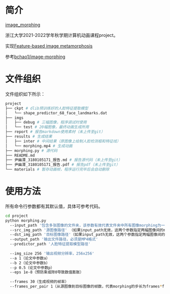 # 简介
[image_morphing](https://github.com/cuteyyt/image_morphing.git)

浙江大学2021-2022学年秋学期计算机动画课程project。

实现[Feature-based image metamorphosis](https://dl.acm.org/doi/10.1145/133994.134003)

参考[bchao1/image-morphing](https://github.com/bchao1/image-morphing)

# 文件组织
文件组织如下所示：
```bash
project
├── ckpt # dlib预训练好的人脸特征提取模型
│   └── shape_predictor_68_face_landmarks.dat
├── imgs
│   ├── debug # 三幅图像，程序调试时使用
│   └── test # 20幅图像，最终动画生成所用
├── report # 报告markdown使用素材（未上传至git）
├── results # 生成结果
│   ├── inter # 中间结果（原图像上绘制人脸检测框和特征线）
│   └── morphing.mp4 # 生成动画
├── morphing.py # 源代码
├── README.md
├── 尹幽潭_3180105171_报告.md # 报告源代码（未上传至git）
├── 尹幽潭_3180105171_报告.pdf # 报告pdf（未上传至git）
└── materials # 暂存动画帧，程序运行完毕后会自动删除
```

# 使用方法
所有命令行参数都有其默认值，具体可参考代码。
```bash
cd project
python morphing.py
  --input_path '包含多张图像的文件夹，该参数有效代表文件夹中所有图像morphing为一个视频'
  --src_img_path '源图像路径' （如果input_path无效，这两个参数指定两幅图像间的morphing）
  --dst_img_path '目标图像路径'（如果input_path无效，这两个参数指定两幅图像间的morphing）
  --output_path '输出文件路径，必须是MP4格式'
  --predictor_path '人脸特征提取模型路径'
  
  --img_size 256 '输出视频分辨率，256x256'
  --a 1（论文中参数a）
  --b 2（论文中参数b）
  --p 0.5（论文中参数p）
  --eps 1e-8（预防乘或除0导致数值膨胀）
  
  --frames 30（生成视频的帧率）
  --frames_per_pair 1（从源图像到目标图像的帧数，代表morphing的步长为frames*frames_per_pair）
```
